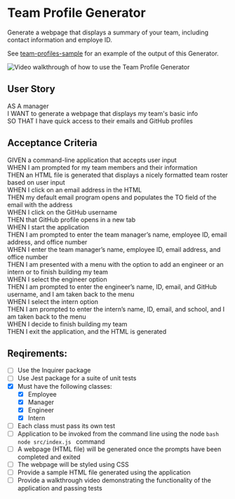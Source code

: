 # Team Profile Generator

Generate a webpage that displays a summary of your team, including contact information and employe ID.

See [team-profiles-sample](/dist/team-profiles-sample.html) for an example of the output of this Generator.

![Video walkthrough of how to use the Team Profile Generator](/resources/images/walkthrough.gif)


## User Story
AS A manager  
I WANT to generate a webpage that displays my team's basic info  
SO THAT I have quick access to their emails and GitHub profiles  

## Acceptance Criteria
GIVEN a command-line application that accepts user input  
WHEN I am prompted for my team members and their information  
THEN an HTML file is generated that displays a nicely formatted team roster based on user input  
WHEN I click on an email address in the HTML  
THEN my default email program opens and populates the TO field of the email with the address  
WHEN I click on the GitHub username  
THEN that GitHub profile opens in a new tab  
WHEN I start the application  
THEN I am prompted to enter the team manager’s name, employee ID, email address, and office number  
WHEN I enter the team manager’s name, employee ID, email address, and office number  
THEN I am presented with a menu with the option to add an engineer or an intern or to finish building my team  
WHEN I select the engineer option  
THEN I am prompted to enter the engineer’s name, ID, email, and GitHub username, and I am taken back to the menu  
WHEN I select the intern option  
THEN I am prompted to enter the intern’s name, ID, email, and school, and I am taken back to the menu  
WHEN I decide to finish building my team  
THEN I exit the application, and the HTML is generated  

## Reqirements:
  - [ ] Use the Inquirer package
  - [ ] Use Jest package for a suite of unit tests
  - [x] Must have the following classes:
    - [x] Employee
    - [x] Manager
    - [x] Engineer
    - [x] Intern
  - [ ] Each class must pass its own test
  - [ ] Application to be invoked from the command line using the node ```bash node src/index.js ``` command
  - [ ] A webpage (HTML file) will be generated once the prompts have been completed and exited
  - [ ] The webpage will be styled using CSS
  - [ ] Provide a sample HTML file generated using the application
  - [ ] Provide a walkthrough video demonstrating the functionality of the application and passing tests
